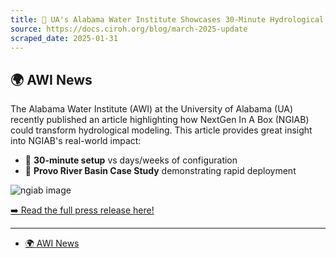 ```yaml
---
title: 🌟 UA's Alabama Water Institute Showcases 30-Minute Hydrological Modeling Revolution🌟
source: https://docs.ciroh.org/blog/march-2025-update
scraped_date: 2025-01-31
---
```


## 🌍 AWI News

The Alabama Water Institute (AWI) at the University of Alabama (UA) recently published an article highlighting how NextGen In A Box (NGIAB) could transform hydrological modeling. This article provides great insight into NGIAB's real-world impact:

- 🚀 **30-minute setup** vs days/weeks of configuration
- 📖 **Provo River Basin Case Study** demonstrating rapid deployment

![ngiab image](https://docs.ciroh.org/img/logos/ngiab.png)

[➡️ Read the full press release here!](https://awi.ua.edu/news/nextgen-in-a-box-ngiab-revolutionizing-hydrological-modeling-with-a-30-minute-setup/)

* * *

- [🌍 AWI News](#-awi-news)